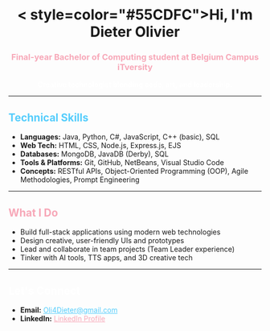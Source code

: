 <h1 align="center">< style=color="#55CDFC">Hi, I'm Dieter Olivier</font></h1>
<h3 align="center" style="color:#F7A8B8;">Final-year Bachelor of Computing student at Belgium Campus iTversity</h3>
<p align="center" style="color:#FFFFFF;"><b>Creative technologist blending code, art, and leadership.</b></p>

<hr>

<h2 style="color:#55CDFC;">Technical Skills</h2>
<ul>
  <li><b>Languages:</b> Java, Python, C#, JavaScript, C++ (basic), SQL</li>
  <li><b>Web Tech:</b> HTML, CSS, Node.js, Express.js, EJS</li>
  <li><b>Databases:</b> MongoDB, JavaDB (Derby), SQL</li>
  <li><b>Tools & Platforms:</b> Git, GitHub, NetBeans, Visual Studio Code</li>
  <li><b>Concepts:</b> RESTful APIs, Object-Oriented Programming (OOP), Agile Methodologies, Prompt Engineering</li>
</ul>

<hr>

<h2 style="color:#F7A8B8;">What I Do</h2>
<ul>
  <li>Build full-stack applications using modern web technologies</li>
  <li>Design creative, user-friendly UIs and prototypes</li>
  <li>Lead and collaborate in team projects (Team Leader experience)</li>
  <li>Tinker with AI tools, TTS apps, and 3D creative tech</li>
</ul>

<hr>

<h2 style="color:#FFFFFF;">Let's Connect</h2>
<ul>
  <li><b>Email:</b> <a href="mailto:Oli4Dieter@gmail.com" style="color:#55CDFC;">Oli4Dieter@gmail.com</a></li>
  <li><b>LinkedIn:</b> <a href="https://www.linkedin.com/in/dieter-olivier-0b7799162/" style="color:#F7A8B8;">LinkedIn Profile</a></li>
</ul>


